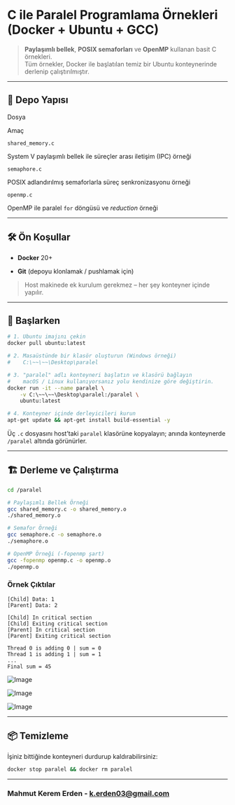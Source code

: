 
# C ile Paralel Programlama Örnekleri (Docker + Ubuntu + GCC)

> **Paylaşımlı bellek**, **POSIX semaforları** ve **OpenMP** kullanan basit C örnekleri.  
> Tüm örnekler, Docker ile başlatılan temiz bir Ubuntu konteynerinde derlenip çalıştırılmıştır.

----------

## 📂 Depo Yapısı

Dosya

Amaç

`shared_memory.c`

System V paylaşımlı bellek ile süreçler arası iletişim (IPC) örneği

`semaphore.c`

POSIX adlandırılmış semaforlarla süreç senkronizasyonu örneği

`openmp.c`

OpenMP ile paralel `for` döngüsü ve _reduction_ örneği

----------

## 🛠️ Ön Koşullar

-   **Docker** 20+
    
-   **Git** (depoyu klonlamak / pushlamak için)
    

> Host makinede ek kurulum gerekmez – her şey konteyner içinde yapılır.

----------

## 🚀 Başlarken

```bash
# 1. Ubuntu imajını çekin
docker pull ubuntu:latest

# 2. Masaüstünde bir klasör oluşturun (Windows örneği)
#    C:\~~\~~\Desktop\paralel

# 3. "paralel" adlı konteyneri başlatın ve klasörü bağlayın
#    macOS / Linux kullanıyorsanız yolu kendinize göre değiştirin.
docker run -it --name paralel \
    -v C:\~~\~~\Desktop\paralel:/paralel \
    ubuntu:latest

# 4. Konteyner içinde derleyicileri kurun
apt-get update && apt-get install build-essential -y
```

Üç `.c` dosyasını host’taki `paralel` klasörüne kopyalayın; anında konteynerde `/paralel` altında görünürler.

----------

## 🏗️ Derleme ve Çalıştırma

```bash
cd /paralel

# Paylaşımlı Bellek Örneği
gcc shared_memory.c -o shared_memory.o
./shared_memory.o

# Semafor Örneği
gcc semaphore.c -o semaphore.o
./semaphore.o

# OpenMP Örneği (-fopenmp şart)
gcc -fopenmp openmp.c -o openmp.o
./openmp.o

```

### Örnek Çıktılar

```text
[Child] Data: 1
[Parent] Data: 2

```

```text
[Child] In critical section
[Child] Exiting critical section
[Parent] In critical section
[Parent] Exiting critical section

```

```text
Thread 0 is adding 0 | sum = 0
Thread 1 is adding 1 | sum = 1
...
Final sum = 45
```

![Image](https://github.com/user-attachments/assets/08e63173-e28a-414c-9d1f-5be0f8688a9d)


![Image](https://github.com/user-attachments/assets/14b6cb02-ea9a-4ca4-857b-eebd84f0d2a4)


![Image](https://github.com/user-attachments/assets/7d6e8638-789b-4ee5-a0f0-74b008a1d98c)

----------

## 📦 Temizleme

İşiniz bittiğinde konteyneri durdurup kaldırabilirsiniz:

```bash
docker stop paralel && docker rm paralel
```

----------

### Mahmut Kerem Erden - k.erden03@gmail.com
